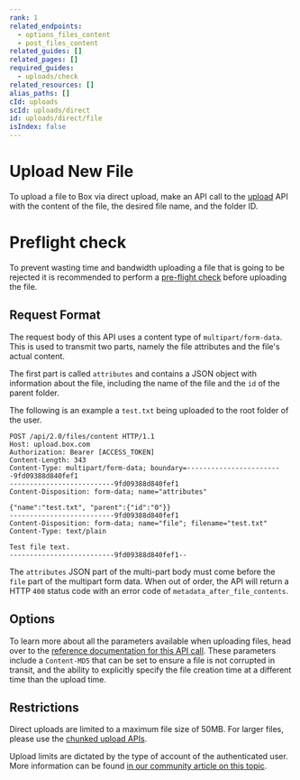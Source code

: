 ```yaml
---
rank: 1
related_endpoints:
  - options_files_content
  - post_files_content
related_guides: []
related_pages: []
required_guides:
  - uploads/check
related_resources: []
alias_paths: []
cId: uploads
scId: uploads/direct
id: uploads/direct/file
isIndex: false
---
```

# Upload New File

To upload a file to Box via direct upload, make an API call to the
[upload][upload] API with the content of the file, the desired
file name, and the folder ID.

<Samples id="post_files_content">

</Samples>

<Message>

# Preflight check

To prevent wasting time and bandwidth uploading a file that is going to be
rejected it is recommended to perform a [pre-flight check][preflight] before
uploading the file.

</Message>

## Request Format

The request body of this API uses a content type of  `multipart/form-data`. This
is used to transmit two parts, namely the file attributes and the file's actual
content.

The first part is called `attributes` and contains a JSON object with
information about the file, including the name of the file and the `id` of the
parent folder.

The following is an example a `test.txt` being uploaded to the root folder of
the user.

```text
POST /api/2.0/files/content HTTP/1.1
Host: upload.box.com
Authorization: Bearer [ACCESS_TOKEN]
Content-Length: 343
Content-Type: multipart/form-data; boundary=------------------------9fd09388d840fef1
--------------------------9fd09388d840fef1
Content-Disposition: form-data; name="attributes"

{"name":"test.txt", "parent":{"id":"0"}}
--------------------------9fd09388d840fef1
Content-Disposition: form-data; name="file"; filename="test.txt"
Content-Type: text/plain

Test file text.
--------------------------9fd09388d840fef1--
```

<Message warning>

The `attributes` JSON part of the multi-part body must come before the `file`
part of the multipart form data. When out of order, the API will return a HTTP
`400` status code with an error code of `metadata_after_file_contents`.

</Message>

## Options

To learn more about all the parameters available when uploading files, head over
to the [reference documentation for this API call][upload]. These parameters
include a `Content-MD5` that can be set to ensure a file is not corrupted in
transit, and the ability to explicitly specify the file creation time at a
different time than the upload time.

## Restrictions

Direct uploads are limited to a maximum file size of 50MB. For larger files,
please use the [chunked upload APIs][chunked].

Upload limits are dictated by the type of account of the authenticated user.
More information can be found [in our community article on this topic][fsizes].

[preflight]: g://uploads/check

[chunked]: g://uploads/chunked

[upload]: e://post_files_content

[fsizes]: https://community.box.com/t5/Upload-and-Download-Files-and/Understand-the-Maximum-File-Size-You-Can-Upload-to-Box/ta-p/50590
